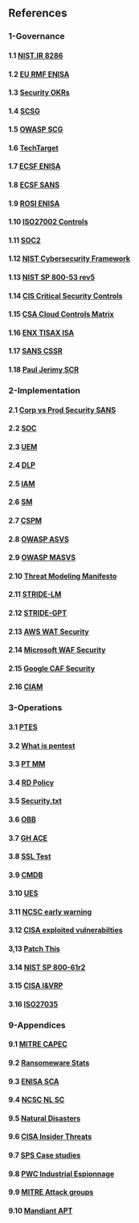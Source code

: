 ## References

### 1-Governance

#### 1.1 [NIST.IR 8286](https://doi.org/10.6028/NIST.IR.8286)
#### 1.2 [EU RMF ENISA](https://www.enisa.europa.eu/publications/interoperable-eu-risk-management-framework)
#### 1.3 [Security OKRs](https://alsmola.medium.com/building-effective-security-okrs-94f249230a39)
#### 1.4 [SCSG](https://securitychampionsuccessguide.org/)
#### 1.5 [OWASP SCG](https://owasp.org/www-project-security-champions-guidebook/)
#### 1.6 [TechTarget](https://www.techtarget.com/searchsecurity/tip/15-benefits-of-outsourcing-your-cybersecurity-operations)
#### 1.7 [ECSF ENISA](https://www.enisa.europa.eu/topics/education/european-cybersecurity-skills-framework)
#### 1.8 [ECSF SANS](https://www.sans.org/ecsf-framework/)
#### 1.9 [ROSI ENISA](https://www.enisa.europa.eu/publications/introduction-to-return-on-security-investment)
#### 1.10 [ISO27002 Controls](https://www.iso27001security.com/html/27002.html)
#### 1.11 [SOC2](https://www.itgovernance.eu/nl-nl/soc-audits-and-reporting-nl)
#### 1.12 [NIST Cybersecurity Framework](https://www.nist.gov/cyberframework)
#### 1.13 [NIST SP 800-53 rev5](https://csrc.nist.gov/pubs/sp/800/53/r5/upd1/final)
#### 1.14 [CIS Critical Security Controls](https://www.cisecurity.org/controls)
#### 1.15 [CSA Cloud Controls Matrix](https://cloudsecurityalliance.org/research/cloud-controls-matrix/)
#### 1.16 [ENX TISAX ISA](https://portal.enx.com/en-US/news/ISA-Version-6-Now-Available/)
#### 1.17 [SANS CSSR](https://www.sans.org/cyber-security-skills-roadmap)
#### 1.18 [Paul Jerimy SCR](https://pauljerimy.com/security-certification-roadmap/)

### 2-Implementation

#### 2.1 [Corp vs Prod Security SANS](https://www.sans.org/white-papers/34237/)
#### 2.2 [SOC](https://www.isaca.org/resources/isaca-journal/issues/2021/volume-5/the-evolution-of-security-operations-and-strategies-for-building-an-effective-soc)
#### 2.3 [UEM](https://www.gartner.com/reviews/market/unified-endpoint-management-tools)
#### 2.4 [DLP](https://reciprocity.com/blog/best-practices-for-data-loss-prevention)
#### 2.5 [IAM](https://www.cyberark.com/what-is/iam/)
#### 2.6 [SM](https://www.g2.com/categories/secrets-management-tools)
#### 2.7 [CSPM](https://www.aquasec.com/cloud-native-academy/cspm/cloud-security-solutions-cwpp-cspm-casb-and-more/#CSPM)
#### 2.8 [OWASP ASVS](https://owasp.org/www-project-application-security-verification-standard/)
#### 2.9 [OWASP MASVS](https://mas.owasp.org/MASVS/)
#### 2.10 [Threat Modeling Manifesto](https://www.threatmodelingmanifesto.org/)
#### 2.11 [STRIDE-LM](https://csf.tools/reference/stride-lm/)
#### 2.12 [STRIDE-GPT](https://github.com/mrwadams/stride-gpt)
#### 2.13 [AWS WAT Security](https://docs.aws.amazon.com/wellarchitected/latest/security-pillar)
#### 2.14 [Microsoft WAF Security](https://learn.microsoft.com/en-us/azure/architecture/framework/security/)
#### 2.15 [Google CAF Security](https://cloud.google.com/architecture/framework/security)
#### 2.16 [CIAM](https://www.cyberark.com/what-is/ciam/)

### 3-Operations

#### 3.1 [PTES](http://www.pentest-standard.org/index.php/PTES_Technical_Guidelines)
#### 3.2 [What is pentest](https://www.synopsys.com/glossary/what-is-penetration-testing.html)
#### 3.3 [PT MM](https://github.com/5bhuv4n35h/pentestmindmap)
#### 3.4 [RD Policy](https://responsibledisclosure.nl/en)
#### 3.5 [Security.txt](https://securitytxt.org)
#### 3.6 [OBB](https://www.openbugbounty.org)
#### 3.7 [GH ACE](https://github.com/dastergon/awesome-chaos-engineering)
#### 3.8 [SSL Test](https://www.ssllabs.com/ssltest/)
#### 3.9 [CMDB](https://www.atlassian.com/itsm/it-asset-management/cmdb)
#### 3.10 [UES](https://expertinsights.com/insights/what-is-unified-endpoint-security/)
#### 3.11 [NCSC early warning](https://www.earlywarning.service.ncsc.gov.uk/)
#### 3.12 [CISA exploited vulnerabilties](https://public.govdelivery.com/accounts/USDHSCISA/subscriber/new)
#### 3,13 [Patch This](https://patchthis.app/)
#### 3.14 [NIST SP 800-61r2](https://csrc.nist.gov/publications/detail/sp/800-61/rev-2/final)
#### 3.15 [CISA I&VRP](https://www.cisa.gov/sites/default/files/publications/Federal_Government_Cybersecurity_Incident_and_Vulnerability_Response_Playbooks_508C.pdf)
#### 3.16 [ISO27035](https://www.iso27001security.com/html/27035.html)

### 9-Appendices

#### 9.1 [MITRE CAPEC](https://capec.mitre.org/data/definitions/3000.html)
#### 9.2 [Ransomeware Stats](https://www.statista.com/statistics/204457/businesses-ransomware-attack-rate/)
#### 9.3 [ENISA SCA](https://www.enisa.europa.eu/publications/threat-landscape-for-supply-chain-attacks)
#### 9.4 [NCSC NL SC](https://english.ncsc.nl/publications/publications/2023/10/2/dealing-with-risks-in-the-supply-chain)
#### 9.5 [Natural Disasters](https://ourworldindata.org/natural-disasters)
#### 9.6 [CISA Insider Threats](https://www.cisa.gov/topics/physical-security/insider-threat-mitigation)
#### 9.7 [SPS Case studies](https://www.signpostsix.com/insights/case-studies/)
#### 9.8 [PWC Industrial Espionnage](https://www.pwc.com/it/it/publications/docs/study-on-the-scale-and-Impact.pdf)
#### 9.9 [MITRE Attack groups](https://attack.mitre.org/groups/)
#### 9.10 [Mandiant APT](https://www.mandiant.com/resources/insights/apt-groups)


